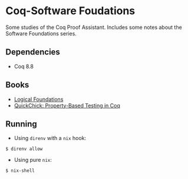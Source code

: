 # Coq-Software Foudations
Some studies of the Coq Proof Assistant. Includes some notes about the Software Foundations series.

## Dependencies

* Coq 8.8

## Books

* [Logical Foundations](./LF)
* [QuickChick: Property-Based Testing in Coq](./QC)

## Running

* Using `direnv` with a `nix` hook:
```
$ direnv allow
```
* Using pure `nix`:
```
$ nix-shell
```
